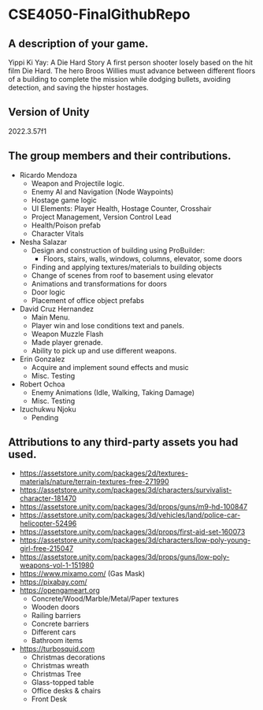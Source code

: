 # CSE4050-FinalGithubRepo

## A description of your game.
Yippi Ki Yay: A Die Hard Story
A first person shooter losely based on the hit film Die Hard.  The hero Broos Willies must advance between different floors of a building to complete the mission while dodging bullets, avoiding detection, and saving the hipster hostages.

## Version of Unity
2022.3.57f1

## The group members and their contributions.
- Ricardo Mendoza
  - Weapon and Projectile logic.
  - Enemy AI and Navigation (Node Waypoints)
  - Hostage game logic
  - UI Elements: Player Health, Hostage Counter, Crosshair
  - Project Management, Version Control Lead
  - Health/Poison prefab
  - Character Vitals
- Nesha Salazar
  - Design and construction of building using ProBuilder:
    - Floors, stairs, walls, windows, columns, elevator, some doors
  - Finding and applying textures/materials to building objects
  - Change of scenes from roof to basement using elevator
  - Animations and transformations for doors
  - Door logic
  - Placement of office object prefabs
- David Cruz Hernandez
  - Main Menu.
  - Player win and lose conditions text and panels.
  - Weapon Muzzle Flash
  - Made player grenade.
  - Ability to pick up and use different weapons.
- Erin Gonzalez
  - Acquire and implement sound effects and music
  - Misc. Testing
- Robert Ochoa
  - Enemy Animations (Idle, Walking, Taking Damage)
  - Misc. Testing
- Izuchukwu Njoku
  - Pending 

## Attributions to any third-party assets you had used.
- https://assetstore.unity.com/packages/2d/textures-materials/nature/terrain-textures-free-271990
- https://assetstore.unity.com/packages/3d/characters/survivalist-character-181470
- https://assetstore.unity.com/packages/3d/props/guns/m9-hd-100847
- https://assetstore.unity.com/packages/3d/vehicles/land/police-car-helicopter-52496
- https://assetstore.unity.com/packages/3d/props/first-aid-set-160073
- https://assetstore.unity.com/packages/3d/characters/low-poly-young-girl-free-215047
- https://assetstore.unity.com/packages/3d/props/guns/low-poly-weapons-vol-1-151980
- https://www.mixamo.com/ (Gas Mask)
- https://pixabay.com/
- https://opengameart.org
  - Concrete/Wood/Marble/Metal/Paper textures
  - Wooden doors
  - Railing barriers
  - Concrete barriers
  - Different cars
  - Bathroom items
- https://turbosquid.com
  - Christmas decorations
  - Christmas wreath
  - Christmas Tree
  - Glass-topped table
  - Office desks & chairs
  - Front Desk 
